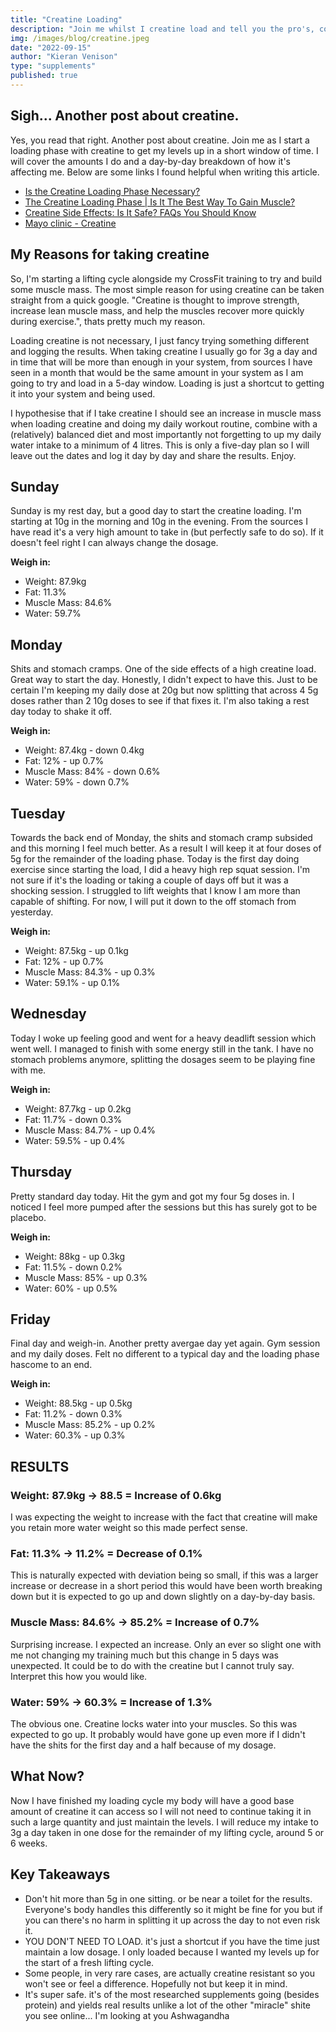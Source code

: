 ```yaml
---
title: "Creatine Loading"
description: "Join me whilst I creatine load and tell you the pro's, cons and what not to do"
img: /images/blog/creatine.jpeg
date: "2022-09-15"
author: "Kieran Venison"
type: "supplements"
published: true
---
```


## Sigh... Another post about creatine.

Yes, you read that right. Another post about creatine. Join me as I start a loading phase with creatine to get my levels up in a short window of time. I will cover the amounts I do and a day-by-day breakdown of how it's affecting me. Below are some links I found helpful when writing this article.

- [Is the Creatine Loading Phase Necessary?](<https://www.healthline.com/nutrition/creatine-loading-phase#:~:text=Research%20proves%20that%20a%20creatine,levels%20(%202%20%2C%206%20).>)
- [The Creatine Loading Phase | Is It The Best Way To Gain Muscle?](https://www.myprotein.com/thezone/supplements/the-creatine-loading-phase-is-it-the-best-way-to-gain-muscle/)
- [Creatine Side Effects: Is It Safe? FAQs You Should Know](https://www.healthline.com/nutrition/creatine-safety-and-side-effects)
- [Mayo clinic - Creatine](https://www.mayoclinic.org/drugs-supplements-creatine/art-20347591#:~:text=Generally%20safe&text=Although%20an%20older%20case%20study,kidney%20function%20in%20healthy%20people.)

## My Reasons for taking creatine

So, I'm starting a lifting cycle alongside my CrossFit training to try and build some muscle mass. The most simple reason for using creatine can be taken straight from a quick google. "Creatine is thought to improve strength, increase lean muscle mass, and help the muscles recover more quickly during exercise.", thats pretty much my reason.

Loading creatine is not necessary, I just fancy trying something different and logging the results. When taking creatine I usually go for 3g a day and in time that will be more than enough in your system, from sources I have seen in a month that would be the same amount in your system as I am going to try and load in a 5-day window. Loading is just a shortcut to getting it into your system and being used.

I hypothesise that if I take creatine I should see an increase in muscle mass when loading creatine and doing my daily workout routine, combine with a (relatively) balanced diet and most importantly not forgetting to up my daily water intake to a minimum of 4 litres. This is only a five-day plan so I will leave out the dates and log it day by day and share the results. Enjoy.

## Sunday

Sunday is my rest day, but a good day to start the creatine loading. I'm starting at 10g in the morning and 10g in the evening. From the sources I have read it's a very high amount to take in (but perfectly safe to do so). If it doesn't feel right I can always change the dosage.

**Weigh in:**

- Weight: 87.9kg
- Fat: 11.3%
- Muscle Mass: 84.6%
- Water: 59.7%

## Monday

Shits and stomach cramps. One of the side effects of a high creatine load. Great way to start the day. Honestly, I didn't expect to have this. Just to be certain I'm keeping my daily dose at 20g but now splitting that across 4 5g doses rather than 2 10g doses to see if that fixes it. I'm also taking a rest day today to shake it off.

**Weigh in:**

- Weight: 87.4kg - down 0.4kg
- Fat: 12% - up 0.7%
- Muscle Mass: 84% - down 0.6%
- Water: 59% - down 0.7%

## Tuesday

Towards the back end of Monday, the shits and stomach cramp subsided and this morning I feel much better. As a result I will keep it at four doses of 5g for the remainder of the loading phase. Today is the first day doing exercise since starting the load, I did a heavy high rep squat session. I'm not sure if it's the loading or taking a couple of days off but it was a shocking session. I struggled to lift weights that I know I am more than capable of shifting. For now, I will put it down to the off stomach from yesterday.

**Weigh in:**

- Weight: 87.5kg - up 0.1kg
- Fat: 12% - up 0.7%
- Muscle Mass: 84.3% - up 0.3%
- Water: 59.1% - up 0.1%

## Wednesday

Today I woke up feeling good and went for a heavy deadlift session which went well. I managed to finish with some energy still in the tank. I have no stomach problems anymore, splitting the dosages seem to be playing fine with me.

**Weigh in:**

- Weight: 87.7kg - up 0.2kg
- Fat: 11.7% - down 0.3%
- Muscle Mass: 84.7% - up 0.4%
- Water: 59.5% - up 0.4%

## Thursday

Pretty standard day today. Hit the gym and got my four 5g doses in. I noticed I feel more pumped after the sessions but this has surely got to be placebo.

**Weigh in:**

- Weight: 88kg - up 0.3kg
- Fat: 11.5% - down 0.2%
- Muscle Mass: 85% - up 0.3%
- Water: 60% - up 0.5%

## Friday

Final day and weigh-in. Another pretty avergae day yet again. Gym session and my daily doses. Felt no different to a typical day and the loading phase hascome to an end.

**Weigh in:**

- Weight: 88.5kg - up 0.5kg
- Fat: 11.2% - down 0.3%
- Muscle Mass: 85.2% - up 0.2%
- Water: 60.3% - up 0.3%

## RESULTS

### Weight: 87.9kg -> 88.5 = Increase of 0.6kg

I was expecting the weight to increase with the fact that creatine will make you retain more water weight so this made perfect sense.

### Fat: 11.3% -> 11.2% = Decrease of 0.1%

This is naturally expected with deviation being so small, if this was a larger increase or decrease in a short period this would have been worth breaking down but it is expected to go up and down slightly on a day-by-day basis.

### Muscle Mass: 84.6% -> 85.2% = Increase of 0.7%

Surprising increase. I expected an increase. Only an ever so slight one with me not changing my training much but this change in 5 days was unexpected. It could be to do with the creatine but I cannot truly say. Interpret this how you would like.

### Water: 59% -> 60.3% = Increase of 1.3%

The obvious one. Creatine locks water into your muscles. So this was expected to go up. It probably would have gone up even more if I didn't have the shits for the first day and a half because of my dosage.

## What Now?

Now I have finished my loading cycle my body will have a good base amount of creatine it can access so I will not need to continue taking it in such a large quantity and just maintain the levels. I will reduce my intake to 3g a day taken in one dose for the remainder of my lifting cycle, around 5 or 6 weeks.

## Key Takeaways

- Don't hit more than 5g in one sitting. or be near a toilet for the results. Everyone's body handles this differently so it might be fine for you but if you can there's no harm in splitting it up across the day to not even risk it.
- YOU DON'T NEED TO LOAD. it's just a shortcut if you have the time just maintain a low dosage. I only loaded because I wanted my levels up for the start of a fresh lifting cycle.
- Some people, in very rare cases, are actually creatine resistant so you won't see or feel a difference. Hopefully not but keep it in mind.
- It's super safe. it's of the most researched supplements going (besides protein) and yields real results unlike a lot of the other "miracle" shite you see online... I'm looking at you Ashwagandha
